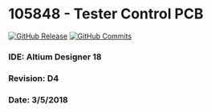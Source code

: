 # 105848 - Tester Control PCB

[![GitHub Release][releases-shield]][releases]
[![GitHub Commits][commits-shield]][commits]

### IDE: Altium Designer 18
### Revision: D4
### Date: 3/5/2018



[releases]: https://github.com/dhahaj/105848/releases
[releases-shield]: https://img.shields.io/github/release/hassio-addons/addon-appdaemon3.svg
[commits]: https://github.com/dhahaj/105848/commits/master
[commits-shield]: https://img.shields.io/github/commit-activity/y/hassio-addons/addon-ide.svg
